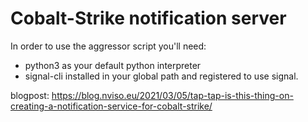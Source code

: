 # Cobalt-Strike notification server

In order to use the aggressor script you'll need:
* python3 as your default python interpreter
* signal-cli installed in your global path and registered to use signal.

blogpost: https://blog.nviso.eu/2021/03/05/tap-tap-is-this-thing-on-creating-a-notification-service-for-cobalt-strike/
